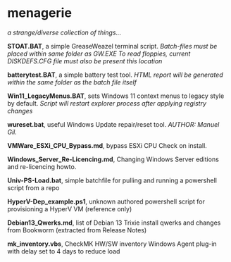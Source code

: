 # menagerie
*a strange/diverse collection of things...*

**STOAT.BAT**, a simple GreaseWeazel terminal script.
*Batch-files must be placed within same folder as GW.EXE To read floppies, current DISKDEFS.CFG file must also be present this location*

**batterytest.BAT**, a simple battery test tool.
*HTML report will be generated within the same folder as the batch file itself*

**Win11_LegacyMenus.BAT**, sets Windows 11 context menus to legacy style by default.
*Script will restart explorer process after applying registry changes*

**wureset.bat**, useful Windows Update repair/reset tool.
*AUTHOR: Manuel Gil.*

**VMWare_ESXi_CPU_Bypass.md**, bypass ESXi CPU Check on install.

**Windows_Server_Re-Licencing.md**, Changing Windows Server editions and re-licencing howto.

**Univ-PS-Load.bat**, simple batchfile for pulling and running a powershell script from a repo

**HyperV-Dep_example.ps1**, unknown authored powershell script for provisioning a HyperV VM (reference only)

**Debian13_Qwerks.md**, list of Debian 13 Trixie install qwerks and changes from Bookworm (extracted from Release Notes)

**mk_inventory.vbs**, CheckMK HW/SW inventory Windows Agent plug-in with delay set to 4 days to reduce load
